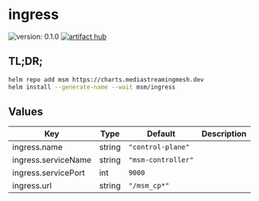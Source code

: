 # ingress

![version: 0.1.0](https://img.shields.io/badge/version-0.1.0-informational?style=flat-square)    [![artifact hub](https://img.shields.io/badge/artifact%20hub-ingress-informational?style=flat-square)](https://artifacthub.io/packages/helm/media-streaming-mesh/ingress)

## TL;DR;

```bash
helm repo add msm https://charts.mediastreamingmesh.dev
helm install --generate-name --wait msm/ingress
```

## Values

| Key | Type | Default | Description |
|-----|------|---------|-------------|
| ingress.name | string | `"control-plane"` |  |
| ingress.serviceName | string | `"msm-controller"` |  |
| ingress.servicePort | int | `9000` |  |
| ingress.url | string | `"/msm_cp*"` |  |
